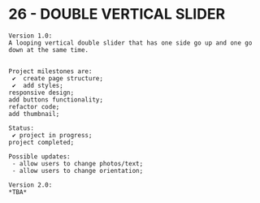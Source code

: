 # 26 - DOUBLE VERTICAL SLIDER

    Version 1.0:
    A looping vertical double slider that has one side go up and one go down at the same time.


    Project milestones are:
     ✔  create page structure;
     ✔  add styles;
    responsive design;
    add buttons functionality;
    refactor code;
    add thumbnail;

    Status:
     ✔ project in progress;
    project completed;

    Possible updates:
     - allow users to change photos/text;
     - allow users to change orientation;

    Version 2.0:
    *TBA*
